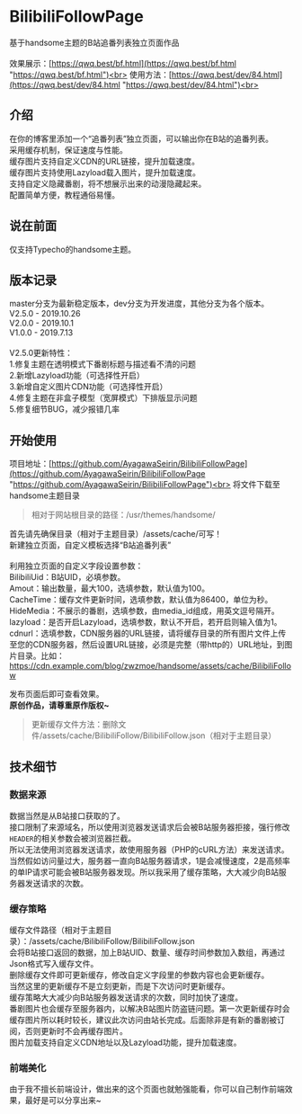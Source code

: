 # BilibiliFollowPage
基于handsome主题的B站追番列表独立页面作品<br>
<br>
效果展示：[https://qwq.best/bf.html](https://qwq.best/bf.html "https://qwq.best/bf.html")<br>
使用方法：[https://qwq.best/dev/84.html](https://qwq.best/dev/84.html "https://qwq.best/dev/84.html")<br>

## 介绍
在你的博客里添加一个“追番列表”独立页面，可以输出你在B站的追番列表。<br>
采用缓存机制，保证速度与性能。<br>
缓存图片支持自定义CDN的URL链接，提升加载速度。<br>
缓存图片支持使用Lazyload载入图片，提升加载速度。<br>
支持自定义隐藏番剧，将不想展示出来的动漫隐藏起来。<br>
配置简单方便，教程通俗易懂。<br>

## 说在前面
仅支持Typecho的handsome主题。<br>

## 版本记录
master分支为最新稳定版本，dev分支为开发进度，其他分支为各个版本。<br>
V2.5.0 - 2019.10.26<br>
V2.0.0 - 2019.10.1<br>
V1.0.0 - 2019.7.13<br>
<br>
V2.5.0更新特性：<br>
1.修复主题在透明模式下番剧标题与描述看不清的问题<br>
2.新增Lazyload功能（可选择性开启）<br>
3.新增自定义图片CDN功能（可选择性开启）<br>
4.修复主题在非盒子模型（宽屏模式）下排版显示问题<br>
5.修复细节BUG，减少报错几率<br>

## 开始使用
项目地址：[https://github.com/AyagawaSeirin/BilibiliFollowPage](https://github.com/AyagawaSeirin/BilibiliFollowPage "https://github.com/AyagawaSeirin/BilibiliFollowPage")<br>
将文件下载至handsome主题目录<br>
> 相对于网站根目录的路径：/usr/themes/handsome/


首先请先确保目录（相对于主题目录）/assets/cache/可写！<br>
新建独立页面，自定义模板选择“B站追番列表”<br>
<br>
利用独立页面的自定义字段设置参数：<br>
BilibiliUid：B站UID，必填参数。<br>
Amout：输出数量，最大100，选填参数，默认值为100。<br>
CacheTime：缓存文件更新时间，选填参数，默认值为86400，单位为秒。<br>
HideMedia：不展示的番剧，选填参数，由media_id组成，用英文逗号隔开。<br>
lazyload：是否开启Lazyload，选填参数，默认不开启，若开启则输入值为1。<br>
cdnurl：选填参数，CDN服务器的URL链接，请将缓存目录的所有图片文件上传至您的CDN服务器，然后设置URL链接，必须是完整（带http的）URL地址，到图片目录。比如：https://cdn.example.com/blog/zwzmoe/handsome/assets/cache/BilibiliFollow<br>

发布页面后即可查看效果。<br>
**原创作品，请尊重原作版权~**<br>
>更新缓存文件方法：删除文件/assets/cache/BilibiliFollow/BilibiliFollow.json（相对于主题目录）

## 技术细节
### 数据来源
数据当然是从B站接口获取的了。<br>
接口限制了来源域名，所以使用浏览器发送请求后会被B站服务器拒接，强行修改`HEADER`的相关参数会被浏览器拦截。<br>
所以无法使用浏览器发送请求，故使用服务器（PHP的cURL方法）来发送请求。<br>
当然假如访问量过大，服务器一直向B站服务器请求，1是会减慢速度，2是高频率的单IP请求可能会被B站服务器发现。所以我采用了缓存策略，大大减少向B站服务器发送请求的次数。<br>
### 缓存策略
缓存文件路径（相对于主题目录）：/assets/cache/BilibiliFollow/BilibiliFollow.json<br>
会将B站接口返回的数据，加上B站UID、数量、缓存时间参数加入数组，再通过Json格式写入缓存文件。<br>
删除缓存文件即可更新缓存，修改自定义字段里的参数内容也会更新缓存。<br>
当然这里的更新缓存不是立刻更新，而是下次访问时更新缓存。<br>
缓存策略大大减少向B站服务器发送请求的次数，同时加快了速度。<br>
番剧图片也会缓存至服务器内，以解决B站图片防盗链问题。第一次更新缓存时会缓存图片所以耗时较长，建议此次访问由站长完成。后面除非是有新的番剧被订阅，否则更新时不会再缓存图片。<br>
图片加载支持自定义CDN地址以及Lazyload功能，提升加载速度。<br>
### 前端美化
由于我不擅长前端设计，做出来的这个页面也就勉强能看，你可以自己制作前端效果，最好是可以分享出来~<br>